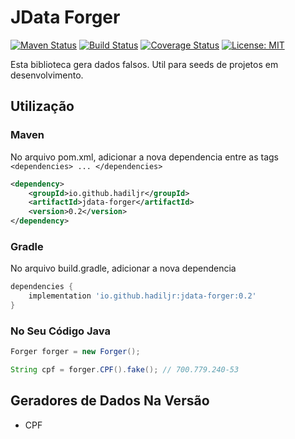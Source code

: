 JData Forger
============

[![Maven Status](https://maven-badges.herokuapp.com/maven-central/io.github.hadiljr/jdata-forger/badge.svg?style=flat)](http://mvnrepository.com/artifact/io.github.hadiljr/jdata-forger)
[![Build Status](https://www.travis-ci.com/hadiljr/jdata-forger.svg?branch=master)](https://www.travis-ci.com/hadiljr/jdata-forger)
[![Coverage Status](https://coveralls.io/repos/github/hadiljr/jdata-forger/badge.svg?branch=master)](https://coveralls.io/github/hadiljr/jdata-forger?branch=master)
[![License: MIT](https://img.shields.io/badge/License-MIT-yellow.svg)](https://opensource.org/licenses/MIT)

Esta biblioteca gera dados falsos. Util para seeds de projetos em desenvolvimento.

Utilização
----------

### Maven
No arquivo pom.xml, adicionar a nova dependencia entre as tags `<dependencies> ... </dependencies>`

```xml
<dependency>
    <groupId>io.github.hadiljr</groupId>
    <artifactId>jdata-forger</artifactId>
    <version>0.2</version>
</dependency>
```

### Gradle

No arquivo build.gradle, adicionar a nova dependencia

```groovy
dependencies {
    implementation 'io.github.hadiljr:jdata-forger:0.2'
}
```

### No Seu Código Java

```java
Forger forger = new Forger();

String cpf = forger.CPF().fake(); // 700.779.240-53
```

Geradores de Dados Na Versão 
-----
* CPF 